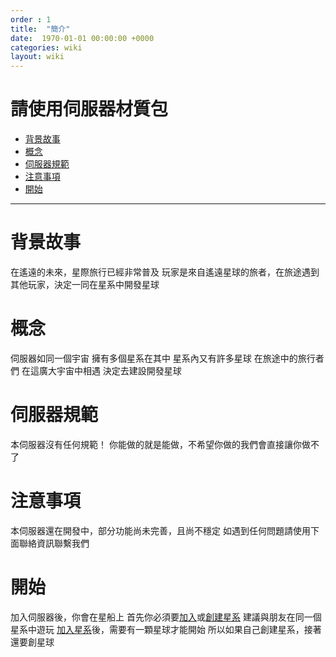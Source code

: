 ```yaml
---
order : 1
title:  "簡介"
date:  1970-01-01 00:00:00 +0000
categories: wiki
layout: wiki
---
```


# 請使用伺服器材質包

- [背景故事](#背景故事)
- [概念](#概念)
- [伺服器規範](#伺服器規範)
- [注意事項](#注意事項)
- [開始](#開始)

---

# 背景故事

在遙遠的未來，星際旅行已經非常普及
玩家是來自遙遠星球的旅者，在旅途遇到其他玩家，決定一同在星系中開發星球

# 概念

伺服器如同一個宇宙
擁有多個星系在其中
星系內又有許多星球
在旅途中的旅行者們
在這廣大宇宙中相遇
決定去建設開發星球

# 伺服器規範

本伺服器沒有任何規範！
你能做的就是能做，不希望你做的我們會直接讓你做不了

# 注意事項

本伺服器還在開發中，部分功能尚未完善，且尚不穩定
如遇到任何問題請使用下面聯絡資訊聯繫我們

# 開始

加入伺服器後，你會在星船上
首先你必須要[加入](/wiki/tutorial.html#如何加入星系)或[創建星系](/wiki/tutorial.html#如何創建星系)
建議與朋友在同一個星系中遊玩
[加入星系](/wiki/tutorial.html#如何加入星系)後，需要有一顆星球才能開始
所以如果自己創建星系，接著還要創星球

